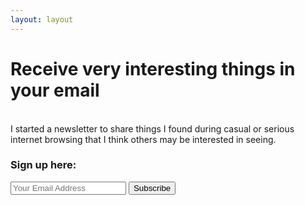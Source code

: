 ```yaml
---
layout: layout
---
```

<h1 class="homepagename"><b>Receive very interesting things in your email</b></h1>
<br>
I started a newsletter to share things I found during casual or serious internet browsing that I think others may be interested in seeing. <br>

<div class="form-background">
<h3 class="headline"><b>Sign up here:</b></h3>

<form
  action="https://buttondown.email/api/emails/embed-subscribe/corymalnarick"
  method="post"
>
  <input type="email" name="email" id="bd-email" placeholder="Your Email Address" class="newsletter-email-form" />
  <input 
  	type="submit" 
  	value="Subscribe" 
  	class="newsletter-subscribe-button" />
</form>
</div>